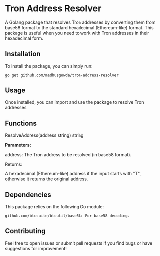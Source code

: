 # Tron Address Resolver

A Golang package that resolves Tron addresses by converting them from base58 format to the standard hexadecimal (Ethereum-like) format. This package is useful when you need to work with Tron addresses in their hexadecimal form.

## Installation

To install the package, you can simply run:

```bash
go get github.com/madhusgowda/tron-address-resolver
```

## Usage
Once installed, you can import and use the package to resolve Tron addresses

## Functions
ResolveAddress(address string) string

**Parameters:**

address: The Tron address to be resolved (in base58 format).

Returns:

A hexadecimal (Ethereum-like) address if the input starts with "T", otherwise it returns the original address.

## Dependencies
This package relies on the following Go module:
```
github.com/btcsuite/btcutil/base58: For base58 decoding.
```

## Contributing
Feel free to open issues or submit pull requests if you find bugs or have suggestions for improvement!
